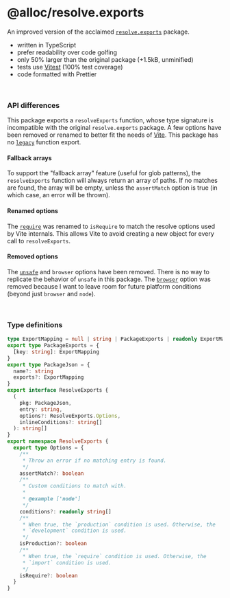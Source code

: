# @alloc/resolve.exports

An improved version of the acclaimed [`resolve.exports`](https://github.com/lukeed/resolve.exports) package.

- written in TypeScript
- prefer readability over code golfing
- only 50% larger than the original package (+1.5kB, unminified)
- tests use [Vitest](https://github.com/vitest-dev/vitest) (100% test coverage)
- code formatted with Prettier

&nbsp;

### API differences

This package exports a `resolveExports` function, whose type signature is incompatible with the original `resolve.exports` package. A few options have been removed or renamed to better fit the needs of [Vite](https://github.com/vitejs/vite). This package has no [`legacy`](https://github.com/lukeed/resolve.exports/#legacypkg-options) function export.

#### Fallback arrays

To support the "fallback array" feature (useful for glob patterns), the `resolveExports` function will always return an array of paths. If no matches are found, the array will be empty, unless the `assertMatch` option is true (in which case, an error will be thrown).

#### Renamed options

The [`require`](https://github.com/lukeed/resolve.exports/#optionsrequire) was renamed to `isRequire` to match the resolve options used by Vite internals. This allows Vite to avoid creating a new object for every call to `resolveExports`.

#### Removed options

The [`unsafe`](https://github.com/lukeed/resolve.exports/#optionsunsafe) and `browser` options have been removed. There is no way to replicate the behavior of `unsafe` in this package. The [`browser`](https://github.com/lukeed/resolve.exports/#optionsbrowser) option was removed because I want to leave room for future platform conditions (beyond just `browser` and `node`).

&nbsp;

### Type definitions

```ts
type ExportMapping = null | string | PackageExports | readonly ExportMapping[]
export type PackageExports = {
  [key: string]: ExportMapping
}
export type PackageJson = {
  name?: string
  exports?: ExportMapping
}
export interface ResolveExports {
  (
    pkg: PackageJson,
    entry: string,
    options?: ResolveExports.Options,
    inlineConditions?: string[]
  ): string[]
}
export namespace ResolveExports {
  export type Options = {
    /**
     * Throw an error if no matching entry is found.
     */
    assertMatch?: boolean
    /**
     * Custom conditions to match with.
     *
     * @example ['node']
     */
    conditions?: readonly string[]
    /**
     * When true, the `production` condition is used. Otherwise, the
     * `development` condition is used.
     */
    isProduction?: boolean
    /**
     * When true, the `require` condition is used. Otherwise, the
     * `import` condition is used.
     */
    isRequire?: boolean
  }
}
```
